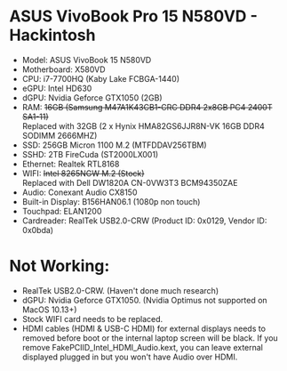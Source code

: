 # ASUS VivoBook Pro 15 N580VD - Hackintosh 

* Model: ASUS VivoBook 15 N580VD
* Motherboard: X580VD
* CPU: i7-7700HQ (Kaby Lake FCBGA-1440)
* eGPU: Intel HD630
* dGPU: Nvidia Geforce GTX1050 (2GB)
* RAM: ~~16GB (Samsung M47A1K43CB1-CRC DDR4 2x8GB PC4 2400T SA1-11)~~  
Replaced with 32GB (2 x Hynix HMA82GS6JJR8N-VK 16GB DDR4 SODIMM 2666MHZ)
* SSD: 256GB Micron 1100 M.2 (MTFDDAV256TBM)
* SSHD: 2TB FireCuda (ST2000LX001)
* Ethernet: Realtek RTL8168
* WIFI: ~~Intel 8265NGW M.2 (Stock)~~  
Replaced with Dell DW1820A CN-0VW3T3 BCM94350ZAE
* Audio: Conexant Audio CX8150
* Built-in Display: B156HAN06.1 (1080p non touch)
* Touchpad: ELAN1200
* Cardreader: RealTek USB2.0-CRW (Product ID: 0x0129, Vendor ID: 0x0bda)

# Not Working:
* RealTek USB2.0-CRW. (Haven't done much research)
* dGPU: Nvidia Geforce GTX1050.  (Nvidia Optimus not supported on MacOS 10.13+)
* Stock WIFI card needs to be replaced.
* HDMI cables (HDMI & USB-C HDMI) for external displays needs to removed before boot or the internal laptop screen will be black. If you remove FakePCIID_Intel_HDMI_Audio.kext, you can leave external displayed plugged in but you won't have Audio over HDMI.

